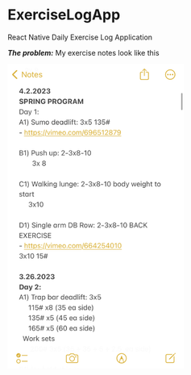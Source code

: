 # ExerciseLogApp
React Native Daily Exercise Log Application

<strong><em>The problem:</em></strong>
My exercise notes look like this


<img src="https://github.com/nguyenchloet/ExerciseLogApp/blob/main/Design/ExerciseNotes.jpg" width="350" title="Screenshot of Notes text file logging workouts">
